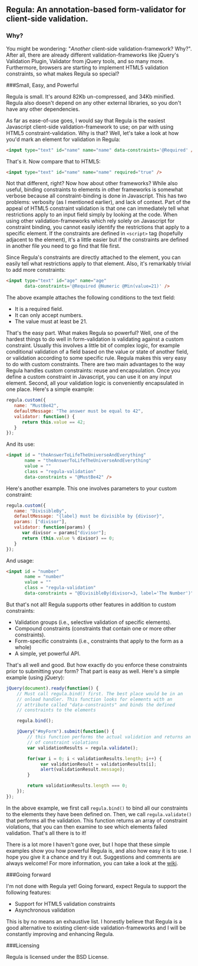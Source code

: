 ## Regula: An annotation-based form-validator for client-side validation. 

### Why?

You might be wondering: "*Another* client-side validation-framework? Why?". After all, there are already different validation-frameworks like jQuery's Validation Plugin, Validator from jQuery tools, and so many  more. Furthermore, browsers are starting to implement HTML5 validation constraints, so what makes Regula so special?

###Small, Easy, and Powerful

Regula is small. It's around 82Kb un-compressed, and 34Kb minified. Regula also doesn't depend on any other external libraries, so you don't have any other dependencies.

As far as ease-of-use goes, I would say that Regula is the easiest Javascript client-side validation-framework to use; on par with using HTML5 constraint-validation. Why is that? Well, let's take a look at how you'd mark an element for validation in Regula:

```html
<input type="text" id="name" name="name" data-constraints='@Required' />
```

That's it. Now compare that to HTML5:

```html
<input type="text" id="name" name="name" required="true" />
```

Not that different, right? Now how about other frameworks? While also useful, binding constraints to elements in other frameworks is somewhat verbose because all constraint-binding is done in Javascript. This has two problems: verbosity (as I mentioned earlier), and lack of context. Part of the appeal of HTML5 constraint validation is that one can immediately tell what restrictions apply to an input field simply by looking at the code. When using other validation-frameworks which rely solely on Javascript for constraint binding, you cannot easily identify the restrictions that apply to a specific element. If the constraints are defined in `<script>` tag (hopefully adjacent to the element), it's a little easier but if the constraints are defined in another file you need to go find that file first.

Since Regula's constraints are directly attached to the element, you can easily tell what restrictions apply to that element. Also, it's remarkably trivial to add more constraints:

```html
<input type="text" id="age" name="age" 
       data-constraints='@Required @Numeric @Min(value=21)' />
```

The above example attaches the following conditions to the text field:

 - It is a required field.
 - It can only accept numbers.
 - The value must at least be 21.

That's the easy part. What makes Regula so powerful? Well, one of the hardest things to do well in form-validation is validating against a custom constraint. Usually this involves a little bit of complex logic, for example conditional validation of a field based on the value or state of another field, or validation according to some specific rule. Regula makes this very easy to do with custom constraints. There are two main advantages to the way Regula handles custom constraints: reuse and encapsulation. Once you define a custom constraint in Javascript, you can use it on any input element. Second, all your validation logic is conveniently encapsulated in one place. Here's a simple example:

```js
regula.custom({
   name: "MustBe42",
   defaultMessage: "The answer must be equal to 42",
   validator: function() {
      return this.value == 42;
   }
});
```

And its use:

```html
<input id = "theAnswerToLifeTheUniverseAndEverything" 
       name = "theAnswerToLifeTheUniverseAndEverything" 
       value = ""
       class = "regula-validation"
       data-constraints = "@MustBe42" />
```

Here's another example. This one involves parameters to your custom constraint:

```js
regula.custom({
   name: "DivisibleBy",
   defaultMessage: "{label} must be divisible by {divisor}",
   params: ["divisor"],
   validator: function(params) {
      var divisor = params["divisor"];
      return (this.value % divisor) == 0;
   }
});
```

And usage:

```html
<input id = "number" 
       name = "number" 
       value = ""
       class = "regula-validation"
       data-constraints = "@DivisibleBy(divisor=3, label='The Number')" />
```

But that's not all! Regula supports other features in addition to custom constraints:

 - Validation groups (i.e., selective validation of specific elements).
 - Compound constraints (constraints that contain one or more other constraints).
 - Form-specific constraints (i.e., constraints that apply to the form as a whole)
 - A simple, yet powerful API.

That's all well and good. But how exactly do you enforce these constraints prior to submitting your form? That part is easy as well. Here's a simple example (using jQuery):

```js
jQuery(document).ready(function() {
    // Must call regula.bind() first. The best place would be in an
    // onload handler. This function looks for elements with an
    // attribute called "data-constraints" and binds the defined
    // constraints to the elements

    regula.bind(); 

    jQuery("#myForm").submit(function() {
        // this function performs the actual validation and returns an array
        // of constraint violations
        var validationResults = regula.validate();

        for(var i = 0; i < validationResults.length; i++) {
             var validationResult = validationResults[i];
             alert(validationResult.message);
        }

        return validationResults.length === 0;
    });
});
```

In the above example, we first call `regula.bind()` to bind all our constraints to the elements they have been defined on. Then, we call `regula.validate()` that performs all the validation. This function returns an array of constraint violations, that you can then examine to see which elements failed validation. That's all there is to it!

There is a lot more I haven't gone over, but I hope that these simple examples show you how powerful Regula is, and also how easy it is to use. I hope you give it a chance and try it out. Suggestions and comments are always welcome! For more information, you can take a look at the [wiki](https://github.com/vivin/regula/wiki).

###Going forward

I'm not done with Regula yet! Going forward, expect Regula to support the following features:

 - Support for HTML5 validation constraints
 - Asynchronous validation

This is by no means an exhaustive list. I honestly believe that Regula is a good alternative to existing client-side validation-frameworks and I will be constantly improving and enhancing Regula.

###Licensing

Regula is licensed under the BSD License.
